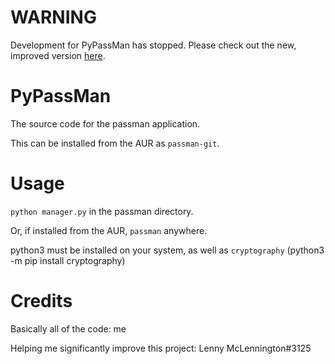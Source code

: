 # WARNING
Development for PyPassMan has stopped. Please check out the new, improved version [here](https://github.com/binex-dsk/passmanpp).

# PyPassMan
The source code for the passman application.

This can be installed from the AUR as `passman-git`.

# Usage
`python manager.py` in the passman directory.

Or, if installed from the AUR, `passman` anywhere.

python3 must be installed on your system, as well as `cryptography` (python3 -m pip install cryptography)

# Credits
Basically all of the code: me

Helping me significantly improve this project: Lenny McLennington#3125
